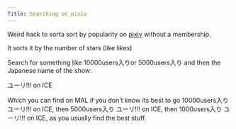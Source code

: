 ```yaml
---
Title: Searching on pixiv
---
```


Weird hack to sorta sort by popularity on [pixiv](https://www.pixiv.net/en/) without a membership.

It sorts it by the number of stars (like likes)

Search for something like 10000users入りor 5000users入り and then the Japanese name of the show:

ユーリ!!! on ICE

Which you can find on MAL if you don't know its best to go 10000users入り ユーリ!!! on ICE, then 5000users入り ユーリ!!! on ICE, then 1000users入り ユーリ!!! on ICE, as you usually find the best stuff.
